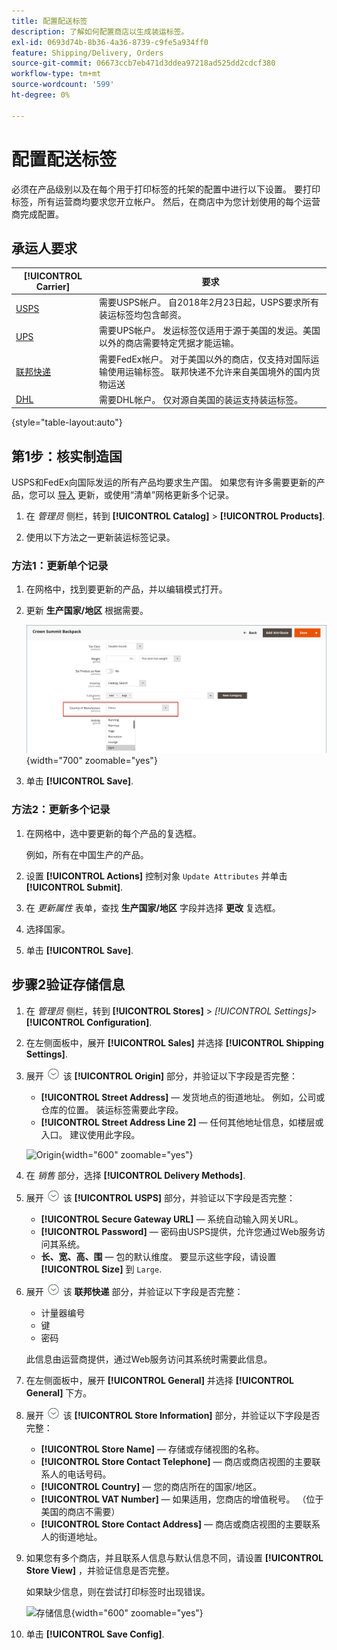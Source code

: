 ```yaml
---
title: 配置配送标签
description: 了解如何配置商店以生成装运标签。
exl-id: 0693d74b-8b36-4a36-8739-c9fe5a934ff0
feature: Shipping/Delivery, Orders
source-git-commit: 06673ccb7eb471d3ddea97218ad525dd2cdcf380
workflow-type: tm+mt
source-wordcount: '599'
ht-degree: 0%

---
```


# 配置配送标签

必须在产品级别以及在每个用于打印标签的托架的配置中进行以下设置。 要打印标签，所有运营商均要求您开立帐户。 然后，在商店中为您计划使用的每个运营商完成配置。

## 承运人要求

| [!UICONTROL Carrier] | 要求 |
|-------|--------|
| [USPS](usps.md) | 需要USPS帐户。 自2018年2月23日起，USPS要求所有装运标签均包含邮资。 |
| [UPS](ups.md) | 需要UPS帐户。 发运标签仅适用于源于美国的发运。美国以外的商店需要特定凭据才能运输。 |
| [联邦快递](fedex.md) | 需要FedEx帐户。 对于美国以外的商店，仅支持对国际运输使用运输标签。 联邦快递不允许来自美国境外的国内货物运送 |
| [DHL](dhl.md) | 需要DHL帐户。 仅对源自美国的装运支持装运标签。 |

{style="table-layout:auto"}

## 第1步：核实制造国

USPS和FedEx向国际发运的所有产品均要求生产国。 如果您有许多需要更新的产品，您可以 [导入](../systems/data-import.md) 更新，或使用“清单”网格更新多个记录。

1. 在 _管理员_ 侧栏，转到 **[!UICONTROL Catalog]** > **[!UICONTROL Products]**.

1. 使用以下方法之一更新装运标签记录。

### 方法1：更新单个记录

1. 在网格中，找到要更新的产品，并以编辑模式打开。

1. 更新 **生产国家/地区** 根据需要。

   ![生产国家/地区](./assets/product-country-of-manufacture.png){width="700" zoomable="yes"}

1. 单击 **[!UICONTROL Save]**.

### 方法2：更新多个记录

1. 在网格中，选中要更新的每个产品的复选框。

   例如，所有在中国生产的产品。

1. 设置 **[!UICONTROL Actions]** 控制对象 `Update Attributes` 并单击 **[!UICONTROL Submit]**.

1. 在 _更新属性_ 表单，查找 **生产国家/地区** 字段并选择 **更改** 复选框。

1. 选择国家。

1. 单击 **[!UICONTROL Save]**.

## 步骤2验证存储信息

1. 在 _管理员_ 侧栏，转到 **[!UICONTROL Stores]** > _[!UICONTROL Settings]_>**[!UICONTROL Configuration]**.

1. 在左侧面板中，展开 **[!UICONTROL Sales]** 并选择 **[!UICONTROL Shipping Settings]**.

1. 展开 ![扩展选择器](../assets/icon-display-expand.png) 该 **[!UICONTROL Origin]** 部分，并验证以下字段是否完整：

   - **[!UICONTROL Street Address]**  — 发货地点的街道地址。 例如，公司或仓库的位置。 装运标签需要此字段。
   - **[!UICONTROL Street Address Line 2]**  — 任何其他地址信息，如楼层或入口。 建议使用此字段。

   ![Origin](../configuration-reference/sales/assets/shipping-settings-origin.png){width="600" zoomable="yes"}

1. 在 _销售_ 部分，选择 **[!UICONTROL Delivery Methods]**.

1. 展开 ![扩展选择器](../assets/icon-display-expand.png) 该 **[!UICONTROL USPS]** 部分，并验证以下字段是否完整：

   - **[!UICONTROL Secure Gateway URL]**  — 系统自动输入网关URL。
   - **[!UICONTROL Password]**  — 密码由USPS提供，允许您通过Web服务访问其系统。
   - **长、宽、高、围**  — 包的默认维度。 要显示这些字段，请设置 **[!UICONTROL Size]** 到 `Large`.

1. 展开 ![扩展选择器](../assets/icon-display-expand.png) 该 **联邦快递** 部分，并验证以下字段是否完整：

   - 计量器编号
   - 键
   - 密码

   此信息由运营商提供，通过Web服务访问其系统时需要此信息。

1. 在左侧面板中，展开 **[!UICONTROL General]** 并选择 **[!UICONTROL General]** 下方。

1. 展开 ![扩展选择器](../assets/icon-display-expand.png) 该 **[!UICONTROL Store Information]** 部分，并验证以下字段是否完整：

   - **[!UICONTROL Store Name]**  — 存储或存储视图的名称。
   - **[!UICONTROL Store Contact Telephone]**  — 商店或商店视图的主要联系人的电话号码。
   - **[!UICONTROL Country]**  — 您的商店所在的国家/地区。
   - **[!UICONTROL VAT Number]**  — 如果适用，您商店的增值税号。 （位于美国的商店不需要）
   - **[!UICONTROL Store Contact Address]**  — 商店或商店视图的主要联系人的街道地址。

1. 如果您有多个商店，并且联系人信息与默认信息不同，请设置 **[!UICONTROL Store View]** ，并验证信息是否完整。

   如果缺少信息，则在尝试打印标签时出现错误。

   ![存储信息](../configuration-reference/general/assets/general-store-information.png){width="600" zoomable="yes"}

1. 单击 **[!UICONTROL Save Config]**.

